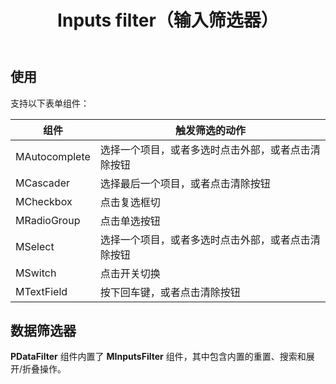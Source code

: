 ﻿---
title: Inputs filter（输入筛选器）
desc: "**MInputsFilter** 组件提供了在用户按下回车键、选择一个项目或清除输入时触发筛选操作的能力。通常与 **MDataTable** 组件一起使用。"
related:
  - /blazor/components/text-fields
  - /blazor/labs/date-digital-clock-pickers
---

## 使用

支持以下表单组件：

| 组件            | 触发筛选的动作                   |
|---------------|---------------------------|
| MAutocomplete | 选择一个项目，或者多选时点击外部，或者点击清除按钮 | 
| MCascader     | 选择最后一个项目，或者点击清除按钮         |                                 
| MCheckbox     | 点击复选框切                    |
| MRadioGroup   | 点击单选按钮                    |
| MSelect       | 选择一个项目，或者多选时点击外部，或者点击清除按钮 |
| MSwitch       | 点击开关切换                    |                                                                
| MTextField    | 按下回车键，或者点击清除按钮            | 

<masa-example file="Examples.labs.inputs_filter.Usage"></masa-example>

## 数据筛选器

**PDataFilter** 组件内置了 **MInputsFilter** 组件，其中包含内置的重置、搜索和展开/折叠操作。

<masa-example file="Examples.labs.inputs_filter.DataFilter"></masa-example>
